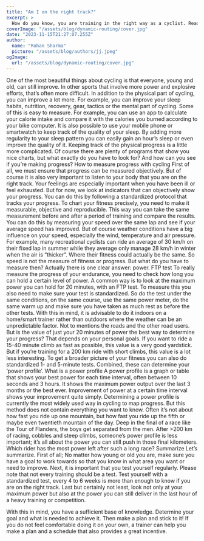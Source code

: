 ```yaml
---
title: "Am I on the right track?"
excerpt: >
  How do you know, you are training in the right way as a cyclist. Read all about what indicators you need to track with cycling.
coverImage: "/assets/blog/dynamic-routing/cover.jpg"
date: "2023-11-15T21:27:07.255Z"
author:
  name: "Rohan Sharma"
  picture: "/assets/blog/authors/jj.jpeg"
ogImage:
  url: "/assets/blog/dynamic-routing/cover.jpg"
---
```


One of the most beautiful things about cycling is that everyone, young and old, can still improve. In other sports that involve more power and explosive efforts, that’s often more difficult. In addition to the physical part of cycling, you can improve a lot more. For example, you can improve your sleep habits, nutrition, recovery, gear, tactics or the mental part of cycling.
Some of this is easy to measure. For example, you can use an app to calculate your calorie intake and compare it with the calories you burned according to your bike computer. It is also possible to use your mobile phone or smartwatch to keep track of the quality of your sleep. By adding more regularity to your sleep pattern you can easily gain an hour’s sleep or even improve the quality of it.
Keeping track of the physical progress is a little more complicated. Of course there are plenty of programs that show you nice charts, but what exactly do you have to look for? And how can you see if you’re making progress?
How to measure progress with cycling
First of all, we must ensure that progress can be measured objectively. But of course it is also very important to listen to your body that you are on the right track. Your feelings are especially important when you have been ill or feel exhausted. But for now, we look at indicators that can objectively show your progress. You can do this by following a standardized protocol that tracks your progress. To chart your fitness precisely, you need to make it measurable, objective and reproducible. This way you can take the same measurement before and after a period of training and compare the results.
You can do this by measuring your speed over the same lap and see if your average speed has improved. But of course weather conditions have a big influence on your speed, especially the wind, temperature and air pressure. For example, many recreational cyclists can ride an average of 30 km/h on their fixed lap in summer while they average only manage 28 km/h in winter when the air is “thicker”. Where their fitness could actually be the same. So speed is not the measure of fitness or progress. But what do you have to measure then? Actually there is one clear answer: power.
FTP test
To really measure the progress of your endurance, you need to check how long you can hold a certain level of power. A common way is to look at the maximum power you can hold for 20 minutes, with an FTP test. To measure this you also need to make sure your test is standardized. So do the test under the same conditions, on the same course, use the same power meter, do the same warm up and make sure you have taken as much rest as before the other tests. With this in mind, it is advisable to do it indoors on a home/smart trainer rather than outdoors where the weather can be an unpredictable factor. Not to mentions the roads and the other road users.
But is the value of just your 20 minutes of power the best way to determine your progress? That depends on your personal goals. If you want to ride a 15-40 minute climb as fast as possible, this value is a very good yardstick. But if you’re training for a 200 km ride with short climbs, this value is a lot less interesting. To get a broader picture of your fitness you can also do standardized 1- and 5-minute tests. Combined, these can determine your ‘power profile’.
What is a power profile
A power profile is a graph or table that shows your best power for each time interval, often between 10 seconds and 3 hours. It shows the maximum power output over the last 3 months or the best ever. Improvement of power at a certain time interval shows your improvement quite simply. Determining a power profile is currently the most widely used way in cycling to map progress. But this method does not contain everything you want to know. Often it’s not about how fast you ride up one mountain, but how fast you ride up the fifth or maybe even twentieth mountain of the day. Deep in the final of a race like the Tour of Flanders, the boys get separated from the men. After >200 km of racing, cobbles and steep climbs, someone’s power profile is less important; it’s all about the power you can still push in those final kilometers. Which rider has the most power left after such a long race?
Summarize
Let’s summarize. First of all; No matter how young or old you are, make sure you have a goal to work towards so that you know in what area you want or need to improve. Next, it is important that you test yourself regularly. Please note that not every training should be a test. Test yourself with a standardized test, every 4 to 6 weeks is more than enough to know if you are on the right track. Last but certainly not least, look not only at your maximum power but also at the power you can still deliver in the last hour of a heavy training or competition.

With this in mind, you have a sufficient base of knowledge. Determine your goal and what is needed to achieve it. Then make a plan and stick to it! If you do not feel comfortable doing it on your own, a trainer can help you make a plan and a schedule that also provides a great incentive.